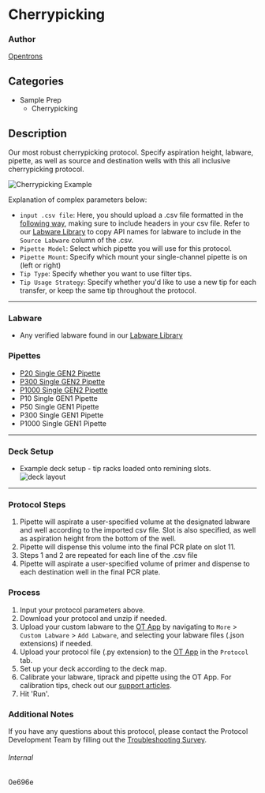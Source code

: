 # Cherrypicking

### Author
[Opentrons](https://opentrons.com/)

## Categories
* Sample Prep
	* Cherrypicking

## Description

Our most robust cherrypicking protocol. Specify aspiration height, labware, pipette, as well as source and destination wells with this all inclusive cherrypicking protocol.

![Cherrypicking Example](https://opentrons-protocol-library-website.s3.amazonaws.com/custom-README-images/cherrypicking/cherrypicking_example.png)

Explanation of complex parameters below:

* `input .csv file`: Here, you should upload a .csv file formatted in the [following way](https://opentrons-protocol-library-website.s3.amazonaws.com/custom-README-images/0e696e/example.csv), making sure to include headers in your csv file. Refer to our [Labware Library](https://labware.opentrons.com/?category=wellPlate) to copy API names for labware to include in the `Source Labware` column of the .csv.
* `Pipette Model`: Select which pipette you will use for this protocol.
* `Pipette Mount`: Specify which mount your single-channel pipette is on (left or right)
* `Tip Type`: Specify whether you want to use filter tips.
* `Tip Usage Strategy`: Specify whether you'd like to use a new tip for each transfer, or keep the same tip throughout the protocol.


---


### Labware
* Any verified labware found in our [Labware Library](https://labware.opentrons.com/?category=wellPlate)

### Pipettes
* [P20 Single GEN2 Pipette](https://opentrons.com/pipettes/)
* [P300 Single GEN2 Pipette](https://opentrons.com/pipettes/)
* [P1000 Single GEN2 Pipette](https://opentrons.com/pipettes/)
* P10 Single GEN1 Pipette
* P50 Single GEN1 Pipette
* P300 Single GEN1 Pipette
* P1000 Single GEN1 Pipette


---

### Deck Setup
* Example deck setup - tip racks loaded onto remining slots.
![deck layout](https://opentrons-protocol-library-website.s3.amazonaws.com/custom-README-images/cherrypicking/Screen+Shot+2021-04-29+at+3.10.02+PM.png)

---

### Protocol Steps
1. Pipette will aspirate a user-specified volume at the designated labware and well according to the imported csv file. Slot is also specified, as well as aspiration height from the bottom of the well.
2. Pipette will dispense this volume into the final PCR plate on slot 11.
3. Steps 1 and 2 are repeated for each line of the .csv file
4. Pipette will aspirate a user-specified volume of primer and dispense to each destination well in the final PCR plate.

### Process
1. Input your protocol parameters above.
2. Download your protocol and unzip if needed.
3. Upload your custom labware to the [OT App](https://opentrons.com/ot-app) by navigating to `More` > `Custom Labware` > `Add Labware`, and selecting your labware files (.json extensions) if needed.
4. Upload your protocol file (.py extension) to the [OT App](https://opentrons.com/ot-app) in the `Protocol` tab.
5. Set up your deck according to the deck map.
6. Calibrate your labware, tiprack and pipette using the OT App. For calibration tips, check out our [support articles](https://support.opentrons.com/en/collections/1559720-guide-for-getting-started-with-the-ot-2).
7. Hit 'Run'.

### Additional Notes
If you have any questions about this protocol, please contact the Protocol Development Team by filling out the [Troubleshooting Survey](https://protocol-troubleshooting.paperform.co/).

###### Internal
0e696e
